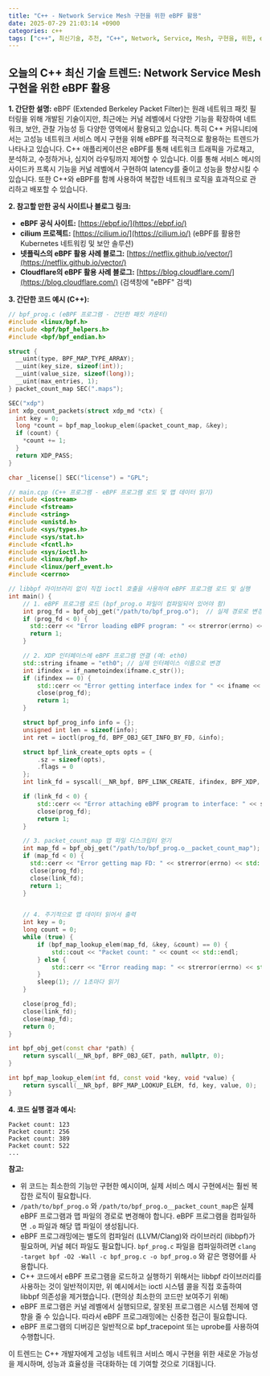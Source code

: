 ```yaml
---
title: "C++ - Network Service Mesh 구현을 위한 eBPF 활용"
date: 2025-07-29 21:03:14 +0900
categories: c++
tags: ["c++", 최신기술, 추천, "C++", Network, Service, Mesh, 구현을, 위한, eBPF, 활용]
---
```


## 오늘의 C++ 최신 기술 트렌드: **Network Service Mesh 구현을 위한 eBPF 활용**

**1. 간단한 설명:**
eBPF (Extended Berkeley Packet Filter)는 원래 네트워크 패킷 필터링을 위해 개발된 기술이지만, 최근에는 커널 레벨에서 다양한 기능을 확장하여 네트워크, 보안, 관찰 가능성 등 다양한 영역에서 활용되고 있습니다. 특히 C++ 커뮤니티에서는 고성능 네트워크 서비스 메시 구현을 위해 eBPF를 적극적으로 활용하는 트렌드가 나타나고 있습니다. C++ 애플리케이션은 eBPF를 통해 네트워크 트래픽을 가로채고, 분석하고, 수정하거나, 심지어 라우팅까지 제어할 수 있습니다. 이를 통해 서비스 메시의 사이드카 프록시 기능을 커널 레벨에서 구현하여 latency를 줄이고 성능을 향상시킬 수 있습니다. 또한 C++와 eBPF를 함께 사용하여 복잡한 네트워크 로직을 효과적으로 관리하고 배포할 수 있습니다.

**2. 참고할 만한 공식 사이트나 블로그 링크:**

*   **eBPF 공식 사이트:** [https://ebpf.io/](https://ebpf.io/)
*   **cilium 프로젝트:** [https://cilium.io/](https://cilium.io/) (eBPF를 활용한 Kubernetes 네트워킹 및 보안 솔루션)
*   **넷플릭스의 eBPF 활용 사례 블로그:** [https://netflix.github.io/vector/](https://netflix.github.io/vector/)
*   **Cloudflare의 eBPF 활용 사례 블로그:** [https://blog.cloudflare.com/](https://blog.cloudflare.com/) (검색창에 "eBPF" 검색)

**3. 간단한 코드 예시 (C++):**

```cpp
// bpf_prog.c (eBPF 프로그램 - 간단한 패킷 카운터)
#include <linux/bpf.h>
#include <bpf/bpf_helpers.h>
#include <bpf/bpf_endian.h>

struct {
  __uint(type, BPF_MAP_TYPE_ARRAY);
  __uint(key_size, sizeof(int));
  __uint(value_size, sizeof(long));
  __uint(max_entries, 1);
} packet_count_map SEC(".maps");

SEC("xdp")
int xdp_count_packets(struct xdp_md *ctx) {
  int key = 0;
  long *count = bpf_map_lookup_elem(&packet_count_map, &key);
  if (count) {
    *count += 1;
  }
  return XDP_PASS;
}

char _license[] SEC("license") = "GPL";

// main.cpp (C++ 프로그램 - eBPF 프로그램 로드 및 맵 데이터 읽기)
#include <iostream>
#include <fstream>
#include <string>
#include <unistd.h>
#include <sys/types.h>
#include <sys/stat.h>
#include <fcntl.h>
#include <sys/ioctl.h>
#include <linux/bpf.h>
#include <linux/perf_event.h>
#include <cerrno>

// libbpf 라이브러리 없이 직접 ioctl 호출을 사용하여 eBPF 프로그램 로드 및 실행
int main() {
    // 1. eBPF 프로그램 로드 (bpf_prog.o 파일이 컴파일되어 있어야 함)
    int prog_fd = bpf_obj_get("/path/to/bpf_prog.o");  // 실제 경로로 변경
    if (prog_fd < 0) {
      std::cerr << "Error loading eBPF program: " << strerror(errno) << std::endl;
      return 1;
    }

    // 2. XDP 인터페이스에 eBPF 프로그램 연결 (예: eth0)
    std::string ifname = "eth0"; // 실제 인터페이스 이름으로 변경
    int ifindex = if_nametoindex(ifname.c_str());
    if (ifindex == 0) {
        std::cerr << "Error getting interface index for " << ifname << ": " << strerror(errno) << std::endl;
        close(prog_fd);
        return 1;
    }

    struct bpf_prog_info info = {};
    unsigned int len = sizeof(info);
    int ret = ioctl(prog_fd, BPF_OBJ_GET_INFO_BY_FD, &info);

    struct bpf_link_create_opts opts = {
        .sz = sizeof(opts),
        .flags = 0
    };
    int link_fd = syscall(__NR_bpf, BPF_LINK_CREATE, ifindex, BPF_XDP, prog_fd, &opts, sizeof(opts));

    if (link_fd < 0) {
        std::cerr << "Error attaching eBPF program to interface: " << strerror(errno) << std::endl;
        close(prog_fd);
        return 1;
    }

    // 3. packet_count_map 맵 파일 디스크립터 얻기
    int map_fd = bpf_obj_get("/path/to/bpf_prog.o__packet_count_map"); // 실제 경로로 변경
    if (map_fd < 0) {
      std::cerr << "Error getting map FD: " << strerror(errno) << std::endl;
      close(prog_fd);
      close(link_fd);
      return 1;
    }


    // 4. 주기적으로 맵 데이터 읽어서 출력
    int key = 0;
    long count = 0;
    while (true) {
        if (bpf_map_lookup_elem(map_fd, &key, &count) == 0) {
            std::cout << "Packet count: " << count << std::endl;
        } else {
            std::cerr << "Error reading map: " << strerror(errno) << std::endl;
        }
        sleep(1); // 1초마다 읽기
    }

    close(prog_fd);
    close(link_fd);
    close(map_fd);
    return 0;
}

int bpf_obj_get(const char *path) {
    return syscall(__NR_bpf, BPF_OBJ_GET, path, nullptr, 0);
}

int bpf_map_lookup_elem(int fd, const void *key, void *value) {
    return syscall(__NR_bpf, BPF_MAP_LOOKUP_ELEM, fd, key, value, 0);
}
```

**4. 코드 실행 결과 예시:**

```
Packet count: 123
Packet count: 256
Packet count: 389
Packet count: 522
...
```

**참고:**

*   위 코드는 최소한의 기능만 구현한 예시이며, 실제 서비스 메시 구현에서는 훨씬 복잡한 로직이 필요합니다.
*   `/path/to/bpf_prog.o` 와 `/path/to/bpf_prog.o__packet_count_map`은 실제 eBPF 프로그램과 맵 파일의 경로로 변경해야 합니다.  eBPF 프로그램을 컴파일하면 `.o` 파일과 해당 맵 파일이 생성됩니다.
*   eBPF 프로그래밍에는 별도의 컴파일러 (LLVM/Clang)와 라이브러리 (libbpf)가 필요하며, 커널 헤더 파일도 필요합니다.  `bpf_prog.c` 파일을 컴파일하려면 `clang -target bpf -O2 -Wall -c bpf_prog.c -o bpf_prog.o` 와 같은 명령어를 사용합니다.
*   C++ 코드에서 eBPF 프로그램을 로드하고 실행하기 위해서는 libbpf 라이브러리를 사용하는 것이 일반적이지만, 위 예시에서는 ioctl 시스템 콜을 직접 호출하여 libbpf 의존성을 제거했습니다. (편의상 최소한의 코드만 보여주기 위해)
*   eBPF 프로그램은 커널 레벨에서 실행되므로, 잘못된 프로그램은 시스템 전체에 영향을 줄 수 있습니다.  따라서 eBPF 프로그래밍에는 신중한 접근이 필요합니다.
*   eBPF 프로그램의 디버깅은 일반적으로 bpf_tracepoint 또는 uprobe를 사용하여 수행합니다.

이 트렌드는 C++ 개발자에게 고성능 네트워크 서비스 메시 구현을 위한 새로운 가능성을 제시하며, 성능과 효율성을 극대화하는 데 기여할 것으로 기대됩니다.

